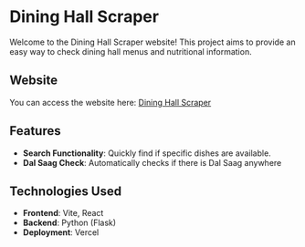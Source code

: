 # Dining Hall Scraper

Welcome to the Dining Hall Scraper website! This project aims to provide an easy way to check dining hall menus and nutritional information.

## Website

You can access the website here: [Dining Hall Scraper](https://dhscraper.vercel.app/)

## Features

- **Search Functionality**: Quickly find if specific dishes are available.
- **Dal Saag Check**: Automatically checks if there is Dal Saag anywhere

## Technologies Used

- **Frontend**: Vite, React
- **Backend**: Python (Flask)
- **Deployment**: Vercel

